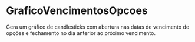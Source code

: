 # GraficoVencimentosOpcoes

Gera um gráfico de candlesticks com abertura nas datas de vencimento de opções e fechamento no dia anterior ao próximo vencimento.
